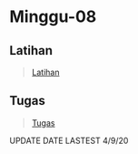 # Minggu-08

## Latihan
>[Latihan](/latihan.md)
## Tugas
>[Tugas](/tugas.md)

UPDATE DATE LASTEST 4/9/20